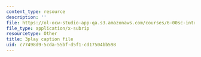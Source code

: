 ```yaml
---
content_type: resource
description: ''
file: https://ol-ocw-studio-app-qa.s3.amazonaws.com/courses/6-00sc-introduction-to-computer-science-and-programming-spring-2011/c77498d95cda55bfd5f1cd17504bb598_88fqFjfxgwI.srt
file_type: application/x-subrip
resourcetype: Other
title: 3play caption file
uid: c77498d9-5cda-55bf-d5f1-cd17504bb598
---
```

